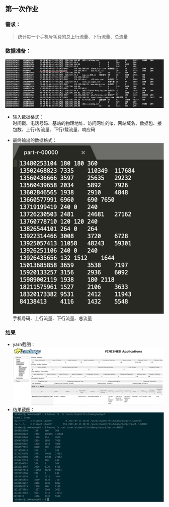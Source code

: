 ## 第一次作业
### 需求：
> 统计每一个手机号耗费的总上行流量、下行流量、总流量

### 数据准备：
![输入数据](image/input-flow.png)
- 输入数据格式：  
时间戳、电话号码、基站的物理地址、访问网址的ip、网站域名、数据包、接包数、上行/传流量、下行/载流量、响应码
 
- 最终输出的数据格式：
![输入数据](image/output-flow.png)  
手机号码、上行流量、下行流量、总流量

### 结果

- yarn截图：
![yarn](image/flow-yarn.png)
- 结果截图：
![result](image/flow-result.png)

 
